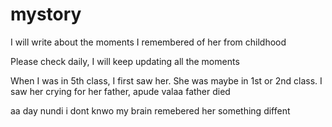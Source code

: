# mystory

I will write about the moments I remembered of her from childhood

Please check daily, I will keep updating all the moments


When I was in 5th class, I first saw her. She was maybe in 1st or 2nd class. I saw her crying for her father, apude valaa father died 

aa day nundi i dont knwo my brain remebered her something diffent 
